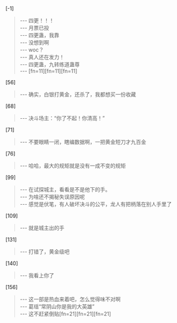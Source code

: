 
[-1] 
>--- 四更！！！<br>
>--- 月票已投<br>
>--- 四更蛊，我靠<br>
>--- 没想到啊<br>
>--- woc？<br>
>--- 真人还在发力！<br>
>--- 四更蛊，九转练道蛊尊<br>
>--- [fn=11][fn=11][fn=11]<br>

[56] 
>--- 确实，白银打黄金，还杀了，我都想买一份收藏<br>

[68] 
>--- 决斗场主：“你了不起！你清高！”<br>

[71] 
>--- 不要眼睛一闭，瞎编数据啊，一把黄金短刀才九百金<br>

[76] 
>--- 哈哈，最大的规矩就是没有一成不变的规矩<br>

[99] 
>--- 在试探城主，看看是不是他下的手。<br>
>--- 为啥还不揭秘失误原因呢<br>
>--- 感觉是伏笔，有人破坏决斗的公平，龙人有把柄落在别人手里了<br>

[109] 
>--- 就是城主出的手<br>

[131] 
>--- 打错了，黄金级吧<br>

[140] 
>--- 我看上你了<br>

[156] 
>--- 这一部是热血来着吧，怎么觉得味不对啊<br>
>--- 葛瑶“常阴山你是我的大英雄”<br>
>--- 这不赶紧倒贴[fn=21][fn=21][fn=21]<br>
